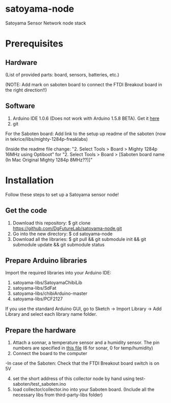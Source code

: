 satoyama-node
=============

Satoyama Sensor Network node stack

# Prerequisites

## Hardware
(List of provided parts: board, sensors, batteries, etc.)

(NOTE: Add mark on saboten board to connect the FTDI Breakout board in the right direction!!)

## Software
1. Arduino IDE 1.0.6 (Does not work with Arduino 1.5.8 BETA). Get it <a href="http://www.arduino.cc/">here</a>
2. git

For the Saboten board: 
Add link to the setup up readme of the saboten (now in tekrice/libs/mighty-1284p-freaklabs)

(Inside the readme file change:
"2. Select Tools > Board > Mighty 1284p 16MHz using Optiboot"
for
"2. Select Tools > Board > [Saboten board name (In Mac Original Mighty 1284p 8MHz??)]"




# Installation
Follow these steps to set up a Satoyama sensor node!
## Get the code
1. Download this repository: $ git clone https://github.com/DgFutureLab/satoyama-node.git
2. Go into the new directory: $ cd satoyama-node
3. Download all the libraries: $ git pull && git submodule init && git submodule update && git submodule status

## Prepare Arduino libraries

Import the required libraries into your Arduino IDE:  

1. satoyama-libs/SatoyamaChibiLib 
2. satoyama-libs/SdFat 
3. satoyama-libs/chibiArduino-master
4. satoyama-libs/PCF2127

If you use the standard Arduino GUI, go to Sketch → Import Library → Add Library and select each library name folder.

## Prepare the hardware

1. Attach a sonnar, a temperature sensor and a humidity sensor. The pin numbers are specified in <a href="https://github.com/DgFutureLab/satoyama-node/blob/master/SatoyamaChibiLib/config.h">this file</a> (6 for sonar, 0 for temp/humidity)
2. Connect the board to the computer
 
-In case of the Saboten:
Check that the FTDI Breakout board switch is on 5V



4. set the short address of this collector node by hand using test-saboten/test_saboten.ino
5. load collector/collector.ino into your Saboten board. (Include all the necessary libs from third-party-libs folder)
